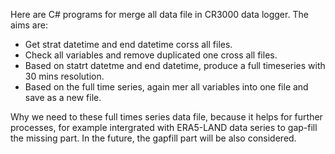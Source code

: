 Here are C# programs for merge all data file in CR3000 data logger. The aims are:

- Get strat datetime and end datetime corss all files.
- Check all variables and remove duplicated one cross all files.
- Based on statrt datetme and end datetime, produce a full timeseries with 30 mins resolution.
- Based on the full time series, again mer all variables into one file and save as a new file.

Why we need to these full times series data file, because it helps for further processes, for example intergrated with
ERA5-LAND data series to gap-fill the missing part. In the future, the gapfill part will be also considered.

